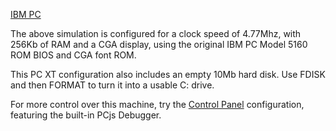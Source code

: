 [IBM PC](machine.xml "PCjs:ibm5160")

The above simulation is configured for a clock speed of 4.77Mhz, with 256Kb of RAM and a CGA display,
using the original IBM PC Model 5160 ROM BIOS and CGA font ROM.

This PC XT configuration also includes an empty 10Mb hard disk. Use FDISK and then FORMAT to turn it into
a usable C: drive.

For more control over this machine, try the [Control Panel](debugger/) configuration, featuring the
built-in PCjs Debugger.